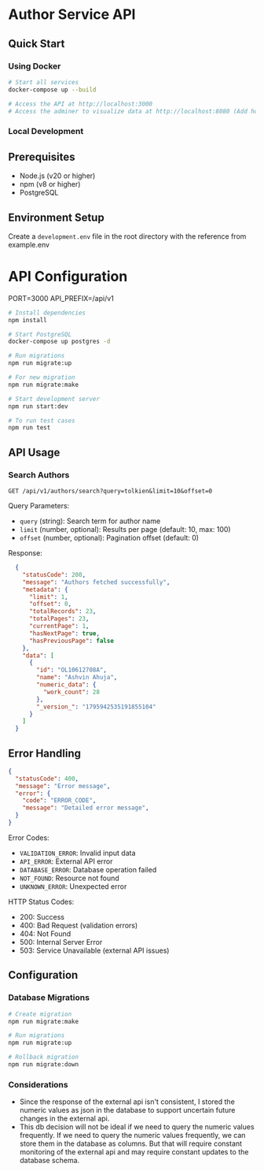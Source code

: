 # Author Service API

## Quick Start

### Using Docker
```bash
# Start all services
docker-compose up --build

# Access the API at http://localhost:3000
# Access the adminer to visualize data at http://localhost:8080 (Add host as postgres if it is runing inside docker container)
```

### Local Development

## Prerequisites

- Node.js (v20 or higher)
- npm (v8 or higher)
- PostgreSQL

## Environment Setup

Create a `development.env` file in the root directory with the reference from example.env

# API Configuration
PORT=3000
API_PREFIX=/api/v1

```bash
# Install dependencies
npm install

# Start PostgreSQL
docker-compose up postgres -d

# Run migrations
npm run migrate:up

# For new migration
npm run migrate:make

# Start development server
npm run start:dev

# To run test cases
npm run test
```

## API Usage

### Search Authors
```http
GET /api/v1/authors/search?query=tolkien&limit=10&offset=0
```

Query Parameters:
- `query` (string): Search term for author name
- `limit` (number, optional): Results per page (default: 10, max: 100)
- `offset` (number, optional): Pagination offset (default: 0)

Response:
```json
  {
    "statusCode": 200,
    "message": "Authors fetched successfully",
    "metadata": {
      "limit": 1,
      "offset": 0,
      "totalRecords": 23,
      "totalPages": 23,
      "currentPage": 1,
      "hasNextPage": true,
      "hasPreviousPage": false
    },
    "data": [
      {
        "id": "OL10612708A",
        "name": "Ashvin Ahuja",
        "numeric_data": {
          "work_count": 28
        },
        "_version_": "1795942535191855104"
      }
    ]
  }
```

## Error Handling

```json
{
  "statusCode": 400,
  "message": "Error message",
  "error": {
    "code": "ERROR_CODE",
    "message": "Detailed error message",
  }
}
```

Error Codes:
- `VALIDATION_ERROR`: Invalid input data
- `API_ERROR`: External API error
- `DATABASE_ERROR`: Database operation failed
- `NOT_FOUND`: Resource not found
- `UNKNOWN_ERROR`: Unexpected error

HTTP Status Codes:
- 200: Success
- 400: Bad Request (validation errors)
- 404: Not Found
- 500: Internal Server Error
- 503: Service Unavailable (external API issues)

## Configuration

### Database Migrations
```bash
# Create migration
npm run migrate:make

# Run migrations
npm run migrate:up

# Rollback migration
npm run migrate:down
```

### Considerations
- Since the response of the external api isn't consistent, I stored the numeric values as json in the database to support uncertain future changes in the external api.
- This db decision will not be ideal if we need to query the numeric values frequently. If we need to query the numeric values frequently, we can store them in the database as columns. But that will require constant monitoring of the external api and may require constant updates to the database schema.













